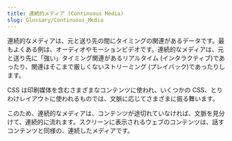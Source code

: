 ```yaml
---
title: 連続的メディア (Continuous Media)
slug: Glossary/Continuous_Media
---
```

連続的なメディアは、元と送り先の間にタイミングの関連があるデータです。最もよくある例は、オーディオやモーションビデオです。連続的なメディアは、元と送り先に「強い」タイミング関連があるリアルタイム (インタラクティブ)であったり、関連はそこまで厳しくないストリーミング (プレイバック)であったりします。

CSS は印刷媒体を含むさまざまなコンテンツに使われ、いくつかの CSS、とりわけレイアウトに使われるものでは、文脈に応じてさまざまに振る舞います。

このため、連続的なメディアは、コンテンツが途切れていなければ、文脈を見分けて、連続的に流れます。スクリーンに表示されるウェブのコンテンツは、話すコンテンツと同様の、連続したメディアです。
